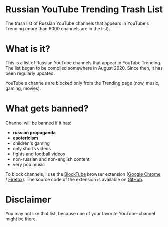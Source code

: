 # Russian YouTube Trending Trash List
The trash list of Russian YouTube channels that appears in YouTube's Trending (more than 6000 channels are in the list).

# What is it?
This is a list of Russian YouTube channels that appear in YouTube Trending. The list began to be compiled somewhere in 
August 2020. Since then, it has been regularly updated.

YouTube's channels are blocked only from the Trending page (now, music, gaming, movies). 

# What gets banned?
Channel will be banned if it has: 
- **russian propaganda**
- **esotericism**
- children's gaming
- only shorts videos
- fights and football videos
- non-russian and non-english content
- very pop music

To block channels, I use the [BlockTube](https://github.com/amitbl/blocktube) browser extension 
([Google Chrome](https://chrome.google.com/webstore/detail/blocktube/bbeaicapbccfllodepmimpkgecanonai) / 
[Firefox](https://addons.mozilla.org/en-US/firefox/addon/blocktube/)). 
The source code of the extension is available on [GitHub](https://github.com/amitbl/blocktube).

# Disclaimer
You may not like that list, because one of your favorite YouTube-channel might be there.
